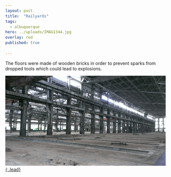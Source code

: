 ```yaml
---
layout: post
title:  "Railyards"
tags:
  - albuquerque
hero: ../uploads/IMAG1344.jpg
overlay: red
published: true

---
```


The floors were made of wooden bricks in order to prevent sparks from dropped tools which could lead to explosions.

[![ABQ Railyards, check out the wooden bricks](../uploads/IMAG1344.jpg){:.lead}](../uploads/IMAG1344.jpg)